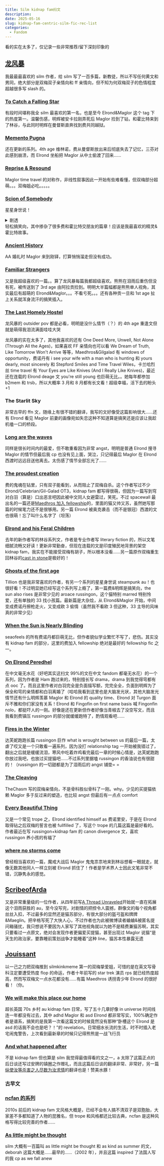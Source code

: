 ```yaml
---
title: Silm kidnap fam扫文
description:
date: 2025-05-16
slug: kidnap-fam-centric-silm-fic-rec-list
categories:
  - Fandom
---
```


看的实在太多了，仅记录一些非常推荐/留下深刻印象的

## [龙风暴](https://archiveofourown.org/users/Drag0nst0rm/pseuds/Drag0nst0rm)

我最最最喜欢的 silm 作者，给 silm 写了一百多篇，新教徒，所以不写任何黄文和男同，绝大部分是双梅双子亲情向和 ff 亲情向，但不知为何双梅双子的色情程度超越很多写 slash 的。

### [To Catch a Falling Star](https://archiveofourown.org/works/14774276/chapters/34169426)

有段时间堪称我全 silm 最喜欢的第一名，也是至今 Elrond&Maglor 这个 tag 下的热度第一。温馨伤感，明辉被安卡拉刚弄死后 Maglor 捡到了钻，和霍比特来到了林谷，与此同时明辉在曼督斯直奔找到费共同越狱。

### [Memento Pugna](https://archiveofourown.org/works/31016411/chapters/76614821)

还在更新的系列。4th age 维林诺，费从曼督斯放出来后彻底失去了记忆，三芬对此感到崩溃，而 Elrond 坐船把 Maglor 从中土偷渡了回来……

### [Reprise & Resound](https://archiveofourown.org/works/33503059)

Maglor time travel 的对称作，非线性叙事因此一开始有些难看懂，但双梅部分超萌。。。双梅姐必吃。。。。。

### [Scion of Somebody](https://archiveofourown.org/works/17654294/chapters/41633858)

星星身世说！

<details>
<summary>剧透</summary>算是比较常见的一种，星星是卡兰异性恋的产物，但星并不知道。
</details>
轻松搞笑向，其中掺杂了很多费和霍比特交朋友的篇章！应该是我最喜欢的精灵&霍比特故事。

### [Ancient History](https://archiveofourown.org/works/17869577)

AA 婚礼时 Maglor 来到刚铎，打算悄悄溜走但没有成功。

### [Familiar Strangers](https://archiveofourown.org/works/45900880)

又是我超级喜欢的一篇。。算了龙风暴每篇我都超级喜欢。熊熊在泪雨后重伤但没有死，被传送到了 3rd age 由阿拉贡捡到。明明大半篇幅都是熊熊单人视角，其实最后有超萌的 Elrond&Maglor。。。不看亏死。。。还有各种贡一旦和 1st age 扯上关系就浑身流汗的搞笑插入。

### [The Last Homely Hostel](https://archiveofourown.org/works/49655122)

龙风暴的 outsider pov 都是必看，明明是没什么情节（？）的 4th age 重逢文但就是萌得我泪流满面哇哇大哭

龙风暴的实在太多了，其他我喜欢的还有 One Deed More, Unwell, Not Alone (Through All the Ages)，如果喜欢 FF 亲情向也可以看 We Dream of Truth, Like Tomorrow Won't Arrive 等等，Maedhros&Gilgalad 有 windows of opportunity，费诺丹有 i see your wife with a man who is hunting 和 yours dearly, most sincerely 和 Stepford Smiles and Time Travel Wiles，卡兰哈烈丝 time travel 有 Your Eyes are Like Knives (And I Really Like Knives)，最近还在连载的 Elrond deage 文 you're still young 也巨萌无比。。她每年都参加 b2mem 和 trsb，所以大概率 3 月和 8 月都有长文看！超级幸福，活下去的盼头+1

### The Starlit Sky

非常古早的 ffn 文，随缘上有很不错的翻译，我写的文好像受这篇影响很大……还有 Elrond 看见 Maglor 前妻的画像宛如失恋这种不知道算是搞笑还是应该让我趁机嗑一口的桥段。

### [Long are the waves](https://archiveofourown.org/works/26204758/chapters/63773584)

同样是很长时间内的最爱，但不敢重看因为非常 angst，明明是普通 Elrond 搜寻 Maglor 的情节但最后我 cp 也没有见上面，哭泣，只记得最后 Maglor 在 Elrond 西渡时远远目送他离去。太伤感了情节全部忘光了……

### [The proudest creation](https://archiveofourown.org/works/18295325/chapters/43302248)

费的鬼魂在钻里，只有双子能看到，从而阻止了双梅自杀。这个作者写过不少 Elrond/Celebrian/Gil-Galad OT3，kidnap fam 都写得很萌，但因为一篇写到穹对白羽（算是）口出恶言吧因此被中文同人女避雷过，笑死。不过 spacewall 最出名的一篇还是[Maedhros 加入 fellowship](https://archiveofourown.org/works/14152593/chapters/32618595)的，里面的猫又帅又苏，虽然她写那篇的时候笔力还不是很够用。另一篇 Elrond 被奥克袭击（而不是银冠）西渡的文也很萌！忘了叫什么名字了（坦荡）

### [Elrond and his Feral Children](https://archiveofourown.org/series/4347304)

去年的新作者写的林谷系列文，作者是专业作者写 literary fiction 的，所以文笔细腻流畅又好读！更新非常勤奋，但现在连载的文是印度殖民地背景的架空 kidnap fam，我实在不能接受双梅有胡子，所以根本没看……另一篇原作双梅重生回林谷的[cast in stone](https://archiveofourown.org/works/59915644/chapters/152853367)是极好的！

### [Ghosts of the first age](https://archiveofourown.org/series/3931912)

Tillion 也是我非常喜欢的作者，有另一个系列的星星身世说 steampunk au！也很好看！不过明显她已经写这个系列写上瘾了，第一篇费&明辉是搞笑向，the sun also rises 是非常少见的 aroace russingon，这个猫特别 marred 特别怜爱，还有单独的 33 找小孩篇。最新篇是大杂烩，从 Elrond&Maglor 开始，中间变成费诺丹擦枪走火，又变成欧 3 偷情（虽然我不看欧 3 但这种，33 主导的风味真的非常少见）

### [When the Sun is Nearly Blinding](https://archiveofourown.org/works/54549385/chapters/138212479)

seaofeels 的所有费诺丹都巨萌无比，但作者貌似学业繁忙不写了，悲伤。其实没有 kidnap fam 的部分，这里的费加入 fellowship 绝对是最好的 fellowship fic 之一。

### [On Elrond Peredhel](https://archiveofourown.org/series/3869074)

在中文毫无水花（好吧其实这扫文 99%的文在中文 fandom 都毫无水花）的一个系列，因为作者是 Ham 跑过来的，特别擅长写 drama，drama 到我觉得穹都有点 ooc 了。而且这里作者对白羽完全是负面描写额，完完全全，负面到明辉为了保全和穹的亲情都和白羽离婚了（哈哈我看到这里也是大脑发光状，其他大脑发光情节还有什么明辉羡慕 Maglor 和 Elrond 的 quality time、Elrond 对 Turgon 面斥不雅和你们家没有关系！Elrond 和 Fingofin on first name basis 喊 Fingonfin nolo，都挺吓人的一刚。好像是还在更新但作者好像当青椒去了没空写文，而且我看到费镇压 russingon 的部分就缓缓跑特了，酌情观看吧……

### [Fires in the Winter](https://archiveofourown.org/works/28068801/chapters/68765601)

达芙妮跑跑长篇 russingon 巨作 what is wrought between us 的最后一篇，太虐了哎又是一个只敢看一遍系列，因为没打 relationship tag 一开始被我错过了，翻出之后就是缓缓流泪，寒风中吃着炸鸡看完最后一章的时候心情是，达芙妮跑跑你放过我吧，也放过买提猫吧……不过系列里据嗑 russingon 的香油说也有很甜的！（russingon 的一切甜都是为了泪雨后的 angst 铺垫= =

### [The Cleaving](https://archiveofourown.org/works/53998654)

TheChasm 写的双梅亲情向，不是骨科胜似骨科了一刚。why。少见的买提猫依赖 Maglor 多于反过来的塑造，也比较 angst 但最后有一点点 comfort

### [Every Beautiful Thing](https://archiveofourown.org/works/50121622)

又是一个常见 trope 之，Elrond identified himself as 费诺里安，于是在 Elrond 取得钻之后双梅的誓言也被 fullfilled 了，写这个 trope 的几篇这篇是最好看的。作者最近在写 russingon+kidnap fam 的 canon divergence 文，喜欢 russingon 养小孩的有福了

### [where no storms come](https://archiveofourown.org/works/33677407)

曾经相当喜欢的一篇，魔戒大战后 Maglor 鬼鬼祟祟地来到林谷想看一眼就走，就像无数其他同人一样立刻被 Elrond 抓住了！作者是学术界人士因此文笔非常不错，沉静隽永的感觉。

## [ScribeofArda](https://archiveofourown.org/users/ScribeofArda)

又是非常重量级的一位作者，从四年前写[A Thread Unraveled](https://archiveofourown.org/works/32920228/chapters/81701080)开始就一直在拓展这个泪雨获胜的 au，至今没写完，对剧情的把控令人震撼，群像文的每个视角都丝丝入扣，不过最多的显然还是猫苏部分，有很大部分的盔弓盔和牌牌&Maeglin。把辛格写死了大快人心，不过作者也为此被微博读者蛐蛐&被匿名提问箱骚扰，我只想说不要因为人家写了其他视角就以为她不是精费兼猫苏啊，其实只要看过一点原文，绝对会发现作者更偏爱买提猫，甚至出现过 Maglor 说猫“是天生的政治家，要靠睡前策划战争才能睡着”这种 line，猫苏本性暴露无遗

## [Jouissant](https://archiveofourown.org/users/jouissant/works?fandom_id=230931)

以一己之力把双梅推到 silmkinkmeme 第一的双梅挚爱姐，可惜的是在英文写骨科注定要遭受热度 flop 的命运，作者十年前写的 star trek 演员 rps 就已经热度超高，然而写双梅文一点水花都没有……有篇 Maedhros 诱拐青少年 Elrond 的很好看！（你。

### [We will make this place our home](https://archiveofourown.org/works/35884453/chapters/89476099)

超长英国 70s 乡村 au kidnap fam 日常，写了五十几章好像 in universe 时间线连一年都没有过去，其中 adhd Maglor 和 asd Elrond 都非常写实，100%确定作者是谱系，搞笑的是我第一次看这篇文的时候竟然没有那种“卧槽这个 Elrond 是 asd 的话我不会也是吧？！”的 revelation。日常细水长流的生活，时不时插入老宅闹鬼警告，上次看到最新章的时候只记得熊熊是一战飞行员

### [And what happened after](https://archiveofourown.org/works/3747508/chapters/8315305)

不是 kidnap fam 但也算是 silm 我觉得最值得看的文之一，a 太除了这篇正点的后日谈还写过安牌的镇圈之作赠礼，而且这篇后日谈的翻译非常、非常好，另一篇[纵使汝等杀害之人尽数为汝求情](https://archiveofourown.org/works/26445862)的翻译也是！赞美水豚！

### 古早文

### [ncfan 的系列](https://archiveofourown.org/series/51082)

2010s 前后的 kidnap fam 文风格大概是，已经不会有人搞不清双子是双胞胎，大家差不多都知道了人物的昆雅名，但 trope 和风格都还比较古典，ncfan 是这种风格写得比较完善的作者……

### [As little might be thought](https://www.fanfiction.net/s/666649/1/As-Little-Might-Be-Thought)

silm 大概有一百篇叫 as little might be thought 和 as kind as summer 的文，deborah 这篇大概是……最早的……（2002 年），并且这篇 inspired 了法国人写的我 cp as we fall anew
